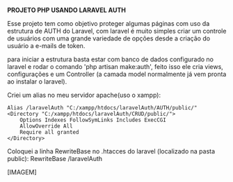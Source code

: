 **PROJETO PHP USANDO LARAVEL AUTH**

Esse projeto tem como objetivo proteger algumas páginas com uso da estrutura de AUTH do Laravel, com laravel é muito simples criar um controle de usuários com uma grande variedade de opções desde a criação do usuário a e-mails de token.

para iniciar a estrutura basta estar com banco de dados configurado no laravel e rodar o comando 'php artisan make:auth', feito isso ele cria views, configurações e um Controller (a camada model normalmente já vem pronta ao instalar o laravel).

Criei um alias no meu servidor apache(uso o xampp):

    Alias /laravelAuth "C:/xampp/htdocs/laravelAuth/AUTH/public/"
    <Directory "C:/xampp/htdocs/laravelAuth/CRUD/public/">
	    Options Indexes FollowSymLinks Includes ExecCGI
	    AllowOverride All
	    Require all granted
    </Directory>

 
Coloquei a linha RewriteBase no .htacces do laravel (localizado na pasta public):
	RewriteBase /laravelAuth



[IMAGEM]

